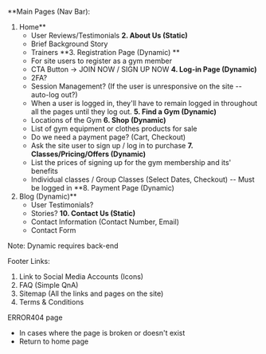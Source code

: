 
**Main Pages (Nav Bar):
1. Home**
   - User Reviews/Testimonials 
**2. About Us (Static)**
   - Brief Background Story
   - Trainers
**3. Registration Page (Dynamic) **
   - For site users to register as a gym member 
   - CTA Button -> JOIN NOW / SIGN UP NOW
**4. Log-in Page (Dynamic)**
   - 2FA?
   - Session Management? (If the user is unresponsive on the site -- auto-log out?)
   -  When a user is logged in, they'll have to remain logged in throughout all the pages until they log out.
**5. Find a Gym (Dynamic)**
   - Locations of the Gym
**6. Shop (Dynamic)**
   - List of gym equipment or clothes products for sale
   - Do we need a payment page? (Cart, Checkout)
   - Ask the site user to sign up / log in to purchase
**7. Classes/Pricing/Offers (Dynamic)**
   - List the prices of signing up for the gym membership and its' benefits
   - Individual classes / Group Classes (Select Dates, Checkout) -- Must be logged in
**8. Payment Page (Dynamic)
9. Blog (Dynamic)**
   - User Testimonials?
   - Stories?
**10. Contact Us (Static)**
    - Contact Information (Contact Number, Email)
    - Contact Form

Note: Dynamic requires back-end

Footer Links:
1. Link to Social Media Accounts (Icons)
2. FAQ (Simple QnA)
3. Sitemap (All the links and pages on the site)
4. Terms & Conditions

ERROR404 page 
- In cases where the page is broken or doesn't exist
- Return to home page 
